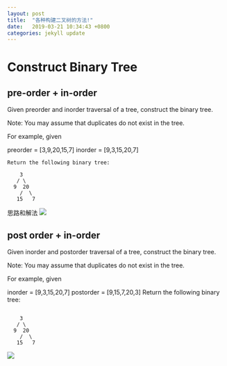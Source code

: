 ```yaml
---
layout: post
title:  "各种构建二叉树的方法!"
date:   2019-03-21 10:34:43 +0800
categories: jekyll update
---
```

# Construct Binary Tree

## pre-order + in-order

Given preorder and inorder traversal of a tree, construct the binary tree.

Note:
You may assume that duplicates do not exist in the tree.

For example, given

preorder = [3,9,20,15,7]
inorder = [9,3,15,20,7]
```
Return the following binary tree:

    3
   / \
  9  20
    /  \
   15   7

```
思路和解法
![](https://wx2.sinaimg.cn/mw690/d6225d36ly1g1aj6rcvadj20h80mzn9k.jpg)

## post order  + in-order

Given inorder and postorder traversal of a tree, construct the binary tree.

Note:
You may assume that duplicates do not exist in the tree.

For example, given

inorder = [9,3,15,20,7]
postorder = [9,15,7,20,3]
Return the following binary tree:
```

    3
   / \
  9  20
    /  \
   15   7

```
![](https://wx3.sinaimg.cn/mw690/d6225d36ly1g1aj6qmzi6j20h80mzan6.jpg)
